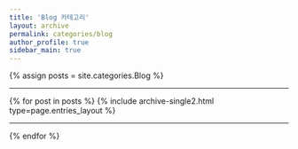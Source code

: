 ```yaml
---
title: 'Blog 카테고리'
layout: archive
permalink: categories/blog
author_profile: true
sidebar_main: true
---
```


{% assign posts = site.categories.Blog %} &nbsp;<hr />
{% for post in posts %} {% include archive-single2.html type=page.entries_layout %} <hr />{% endfor %}
